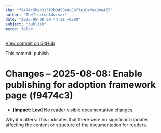 ```yaml
---
sha: "f9474c3bec313f2b3450e4c88f3e104faa90e465"
author: "TheTrustedAdvisor"
date: "2025-08-08 09:44:21 +0200"
subject: "publish"
merge: false
---
```


[View commit on GitHub](https://github.com/TheTrustedAdvisor/FabricAdoptionFramework/commit/f9474c3bec313f2b3450e4c88f3e104faa90e465)

This commit: publish

# Changes – 2025-08-08: Enable publishing for adoption framework page (f9474c3)

- **[Impact: Low]** No reader-visible documentation changes.

Why it matters: This indicates that there were no significant updates affecting the content or structure of the documentation for readers.
